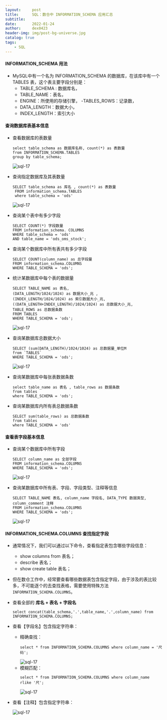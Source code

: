 ```yaml
---
layout:     post
title:      SQL：数仓中 INFORMATION_SCHEMA 应用汇总
subtitle:   
date:       2022-01-24
author:     dex0423
header-img: img/post-bg-universe.jpg
catalog: true
tags:
    - SQL
---
```



#### INFORMATION_SCHEMA 用法

- MySQL中有一个名为 INFORMATION_SCHEMA 的数据库，在该库中有一个 TABLES 表，这个表主要字段分别是：
  - TABLE_SCHEMA : 数据库名，
  - TABLE_NAME：表名，
  - ENGINE：所使用的存储引擎，
  -TABLES_ROWS：记录数，
  - DATA_LENGTH：数据大小，
  - INDEX_LENGTH：索引大小

#### 查询数据库表基本信息

- 查看数据库的表数量
  ```aidl
  select table_schema as 数据库名称, count(*) as 表数量
  from INFORMATION_SCHEMA.TABLES
  group by table_schema;
  ```
  ![sql-17]({{site.baseurl}}/img-post/sql-29.png)

- 查询指定数据库及其表数量
  ```aidl
  SELECT table_schema as 库名 , count(*) as 表数量
   FROM information_schema.TABLES  
   where table_schema = 'ods'
  ```
  ![sql-17]({{site.baseurl}}/img-post/sql-30.png)

- 查询某个表中有多少字段
  ```aidl
  SELECT COUNT(*) 字段数量
  FROM information_schema. COLUMNS 
  WHERE table_schema = 'ods' 
  AND table_name = 'ods_oms_stock';
  ```

- 查询某个数据库中所有表共有多少字段
  ```aidl
  SELECT COUNT(column_name) as 总字段量
  FROM information_schema.COLUMNS 
  WHERE TABLE_SCHEMA = 'ods';
  ```

- 统计某数据库中每个表的数据量

  ```aidl
  SELECT TABLE_NAME as 表名, 
  (DATA_LENGTH/1024/1024) as 数据大小_兆 ,
  (INDEX_LENGTH/1024/1024) as 索引数据大小_兆,
  ((DATA_LENGTH+INDEX_LENGTH)/1024/1024) as 总数据大小_兆,
  TABLE_ROWS as 总数据条数
  FROM TABLES 
  WHERE TABLE_SCHEMA = 'ods';
  ```
  ![sql-17]({{site.baseurl}}/img-post/sql-33.png)

- 查询某数据库总数据大小
  ```aidl
  SELECT (sum(DATA_LENGTH)/1024/1024) as 总数据量_单位M 
  from `TABLES` 
  WHERE TABLE_SCHEMA = 'ods';
  ```
  ![sql-17]({{site.baseurl}}/img-post/sql-34.png)

- 查询某数据库中每张表数据条数
  ```aidl
  select table_name as 表名 , table_rows as 数据条数
  from tables 
  where TABLE_SCHEMA = 'ods';
  ```

- 查询某数据库内所有表总数据条数
  ```aidl
  SELECT sum(table_rows) as 总数据条数
  from tables 
  where TABLE_SCHEMA = 'ods'
  ```

#### 查看表字段基本信息

- 查询某个数据库中所有字段
  ```aidl
  SELECT column_name as 全部字段
  FROM information_schema.COLUMNS
  WHERE TABLE_SCHEMA = 'ods';
  ```
  ![sql-17]({{site.baseurl}}/img-post/sql-31.png)

- 查询某数据库中所有表、字段、字段类型、注释等信息

  ```aidl
  SELECT TABLE_NAME 表名, column_name 字段名, DATA_TYPE 数据类型, column_comment 注释
  FROM information_schema.COLUMNS 
  WHERE TABLE_SCHEMA = 'ods';
  ```
  ![sql-17]({{site.baseurl}}/img-post/sql-32.png)

#### INFORMATION_SCHEMA.COLUMNS 查找指定字段

- 通常情况下，我们可以通过以下命令，查看指定表包含哪些字段信息：
  - show columns from 表名；
  - describe 表名；
  - show create table 表名；

- 但在数仓工作中，经常要查看哪些数据表包含指定字段，由于涉及的表比较多，不可能逐个的去查找表格，需要使用特殊方法 `INFORMATION_SCHEMA.COLUMNS`。

- 查看全部的 **库名 + 表名 + 字段名**
  ```aidl
  select concat(table_schema,'.',table_name,'.',column_name) from INFORMATION_SCHEMA.COLUMNS;
  ```

- 查看【字段名】包含指定字符串：
  - 精确查找：
    ```aidl
    select * from INFORMATION_SCHEMA.COLUMNS where column_name = '尺码';
    ```
    ![sql-17]({{site.baseurl}}/img-post/sql-27.png)
  - 模糊匹配：
    ```aidl
    select * from INFORMATION_SCHEMA.COLUMNS where column_name rlike '尺';
    ```
    ![sql-17]({{site.baseurl}}/img-post/sql-26.png)

- 查看【注释】包含指定字符串：

  ![sql-17]({{site.baseurl}}/img-post/sql-28.png)
